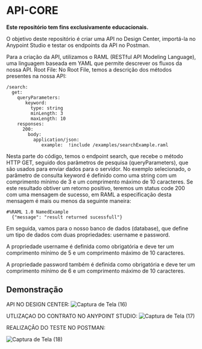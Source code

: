 # API-CORE

**Este repositório tem fins exclusivamente educacionais.**

O objetivo deste repositório é criar uma API no Design Center, importá-la no Anypoint Studio e testar os endpoints da API no Postman.

Para a criação da API, utilizamos o RAML (RESTful API Modeling Language), uma linguagem baseada em YAML que permite descrever os fluxos da nossa API.
Root File: No Root File, temos a descrição dos métodos presentes na nossa API:
````
/search:
  get:
    queryParameters:
       keyword:
         type: string
         minLength: 3
         maxLength: 10
    responses:
      200:
        body:
          application/json:
             example:  !include /examples/searchExample.raml
````

Nesta parte do código, temos o endpoint search, que recebe o método HTTP GET, seguido dos parâmetros de pesquisa (queryParameters), que são usados para enviar dados para o servidor. No exemplo selecionado, o parâmetro de consulta keyword é definido como uma string com um comprimento mínimo de 3 e um comprimento máximo de 10 caracteres. Se este resultado obtiver um retorno positivo, teremos um status code 200 com uma mensagem de sucesso, em RAML a especificação desta mensagem é mais ou menos da seguinte maneira:
```
#%RAML 1.0 NamedExample
  {"message": "result returned sucessfull"}
```

Em seguida, vamos para o nosso banco de dados (database), que define um tipo de dados com duas propriedades: username e password.

A propriedade username é definida como obrigatória e deve ter um comprimento mínimo de 5 e um comprimento máximo de 10 caracteres.

A propriedade password também é definida como obrigatória e deve ter um comprimento mínimo de 6 e um comprimento máximo de 10 caracteres.


## Demonstração

API NO DESIGN CENTER:
![Captura de Tela (16)](https://github.com/benetesla/api-core/assets/78994881/858df8db-83c5-4ed9-9120-ea8ac84617b3)

UTLIZAÇAO DO CONTRATO NO ANYPOINT STUDIO:
![Captura de Tela (17)](https://github.com/benetesla/api-core/assets/78994881/3ac24f17-7123-4c93-a3d3-8a514f25fe13)

REALIZAÇÂO DO TESTE NO POSTMAN:


![Captura de Tela (18)](https://github.com/benetesla/api-core/assets/78994881/3b2f7c00-775b-42d1-88a9-58e8243eebe9)

